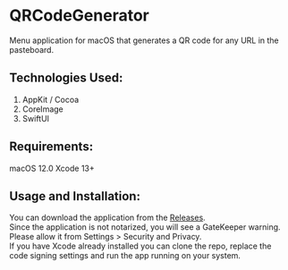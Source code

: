 # QRCodeGenerator
Menu application for macOS that generates a QR code for any URL in the pasteboard.

## Technologies Used:
1. AppKit / Cocoa
2. CoreImage
3. SwiftUI

## Requirements:
macOS 12.0
Xcode 13+

## Usage and Installation:
You can download the application from the <a href="https://github.com/tarkalabs/QRCodeGenerator/releases/">Releases</a>.</br>
Since the application is not notarized, you will see a GateKeeper warning.</br>
Please allow it from Settings > Security and Privacy. </br>
If you have Xcode already installed you can clone the repo, replace the code signing settings and run the app running on your system.
